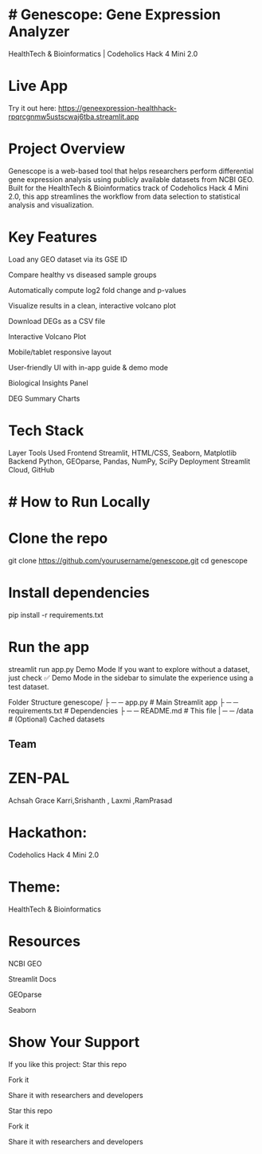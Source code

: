 # # Genescope: Gene Expression Analyzer
 HealthTech & Bioinformatics | Codeholics Hack 4 Mini 2.0




 # Live App
 Try it out here: https://geneexpression-healthhack-rpqrcgnmw5ustscwaj6tba.streamlit.app

#  Project Overview
Genescope is a web-based tool that helps researchers perform differential gene expression analysis using publicly available datasets from NCBI GEO. Built for the HealthTech & Bioinformatics track of Codeholics Hack 4 Mini 2.0, this app streamlines the workflow from data selection to statistical analysis and visualization.

 # Key Features
 Load any GEO dataset via its GSE ID

 Compare healthy vs diseased sample groups

Automatically compute log2 fold change and p-values

 Visualize results in a clean, interactive volcano plot

 Download DEGs as a CSV file

  Interactive Volcano Plot

 Mobile/tablet responsive layout

 User-friendly UI with in-app guide & demo mode

 Biological Insights Panel

 DEG Summary Charts

# Tech Stack
Layer	Tools Used
Frontend	Streamlit, HTML/CSS, Seaborn, Matplotlib
 Backend	Python, GEOparse, Pandas, NumPy, SciPy
 Deployment	Streamlit Cloud, GitHub


 

# # How to Run Locally
# Clone the repo
git clone https://github.com/yourusername/genescope.git
cd genescope

# Install dependencies
pip install -r requirements.txt

# Run the app
streamlit run app.py
 Demo Mode
If you want to explore without a dataset, just check ✅ Demo Mode in the sidebar to simulate the experience using a test dataset.

 Folder Structure
genescope/
├ ─ ─ app.py               # Main Streamlit app
├ ─ ─ requirements.txt     # Dependencies
├ ─ ─ README.md            # This file
| ─ ─ /data                # (Optional) Cached datasets
## Team 
# ZEN-PAL
Achsah Grace Karri,Srishanth , Laxmi ,RamPrasad


# Hackathon: 
Codeholics Hack 4 Mini 2.0

# Theme: 
HealthTech & Bioinformatics

# Resources
 NCBI GEO

 Streamlit Docs

 GEOparse

Seaborn


#  Show Your Support
If you like this project:
 Star this repo

 Fork it

 Share it with researchers and developers

 Star this repo

 Fork it

 Share it with researchers and developers
